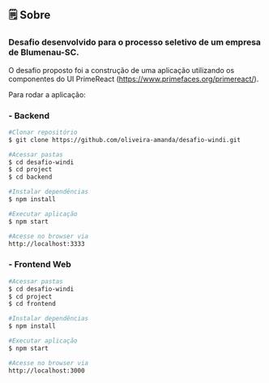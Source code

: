 ## 🗒  Sobre
### Desafio desenvolvido para o processo seletivo de um empresa de Blumenau-SC. 

 
O desafio proposto foi a construção de uma aplicação utilizando os componentes do UI PrimeReact (https://www.primefaces.org/primereact/). 
 
 
 Para rodar a aplicação:
 
 ### - Backend

```sh
#Clonar repositório
$ git clone https://github.com/oliveira-amanda/desafio-windi.git

#Acessar pastas
$ cd desafio-windi
$ cd project
$ cd backend

#Instalar dependências
$ npm install

#Executar aplicação
$ npm start

#Acesse no browser via
http://localhost:3333 
```

 ### - Frontend Web

```sh
#Acessar pastas
$ cd desafio-windi
$ cd project
$ cd frontend

#Instalar dependências
$ npm install

#Executar aplicação
$ npm start

#Acesse no browser via
http://localhost:3000
```

